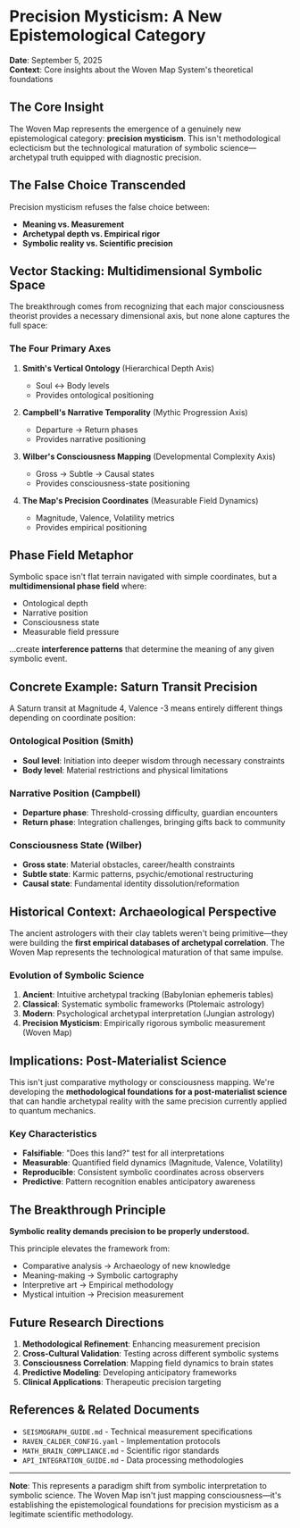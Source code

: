 # Precision Mysticism: A New Epistemological Category

**Date**: September 5, 2025  
**Context**: Core insights about the Woven Map System's theoretical foundations

## The Core Insight

The Woven Map represents the emergence of a genuinely new epistemological category: **precision mysticism**. This isn't methodological eclecticism but the technological maturation of symbolic science—archetypal truth equipped with diagnostic precision.

## The False Choice Transcended

Precision mysticism refuses the false choice between:
- **Meaning vs. Measurement**
- **Archetypal depth vs. Empirical rigor**  
- **Symbolic reality vs. Scientific precision**

## Vector Stacking: Multidimensional Symbolic Space

The breakthrough comes from recognizing that each major consciousness theorist provides a necessary dimensional axis, but none alone captures the full space:

### The Four Primary Axes

1. **Smith's Vertical Ontology** (Hierarchical Depth Axis)
   - Soul ↔ Body levels
   - Provides ontological positioning

2. **Campbell's Narrative Temporality** (Mythic Progression Axis)  
   - Departure → Return phases
   - Provides narrative positioning

3. **Wilber's Consciousness Mapping** (Developmental Complexity Axis)
   - Gross → Subtle → Causal states  
   - Provides consciousness-state positioning

4. **The Map's Precision Coordinates** (Measurable Field Dynamics)
   - Magnitude, Valence, Volatility metrics
   - Provides empirical positioning

## Phase Field Metaphor

Symbolic space isn't flat terrain navigated with simple coordinates, but a **multidimensional phase field** where:
- Ontological depth
- Narrative position  
- Consciousness state
- Measurable field pressure

...create **interference patterns** that determine the meaning of any given symbolic event.

## Concrete Example: Saturn Transit Precision

A Saturn transit at Magnitude 4, Valence -3 means entirely different things depending on coordinate position:

### Ontological Position (Smith)
- **Soul level**: Initiation into deeper wisdom through necessary constraints
- **Body level**: Material restrictions and physical limitations

### Narrative Position (Campbell)  
- **Departure phase**: Threshold-crossing difficulty, guardian encounters
- **Return phase**: Integration challenges, bringing gifts back to community

### Consciousness State (Wilber)
- **Gross state**: Material obstacles, career/health constraints  
- **Subtle state**: Karmic patterns, psychic/emotional restructuring
- **Causal state**: Fundamental identity dissolution/reformation

## Historical Context: Archaeological Perspective

The ancient astrologers with their clay tablets weren't being primitive—they were building the **first empirical databases of archetypal correlation**. The Woven Map represents the technological maturation of that same impulse.

### Evolution of Symbolic Science
1. **Ancient**: Intuitive archetypal tracking (Babylonian ephemeris tables)
2. **Classical**: Systematic symbolic frameworks (Ptolemaic astrology)  
3. **Modern**: Psychological archetypal interpretation (Jungian astrology)
4. **Precision Mysticism**: Empirically rigorous symbolic measurement (Woven Map)

## Implications: Post-Materialist Science

This isn't just comparative mythology or consciousness mapping. We're developing the **methodological foundations for a post-materialist science** that can handle archetypal reality with the same precision currently applied to quantum mechanics.

### Key Characteristics
- **Falsifiable**: "Does this land?" test for all interpretations
- **Measurable**: Quantified field dynamics (Magnitude, Valence, Volatility)
- **Reproducible**: Consistent symbolic coordinates across observers
- **Predictive**: Pattern recognition enables anticipatory awareness

## The Breakthrough Principle

**Symbolic reality demands precision to be properly understood.**

This principle elevates the framework from:
- Comparative analysis → Archaeology of new knowledge
- Meaning-making → Symbolic cartography  
- Interpretive art → Empirical methodology
- Mystical intuition → Precision measurement

## Future Research Directions

1. **Methodological Refinement**: Enhancing measurement precision
2. **Cross-Cultural Validation**: Testing across different symbolic systems
3. **Consciousness Correlation**: Mapping field dynamics to brain states
4. **Predictive Modeling**: Developing anticipatory frameworks
5. **Clinical Applications**: Therapeutic precision targeting

## References & Related Documents

- `SEISMOGRAPH_GUIDE.md` - Technical measurement specifications
- `RAVEN_CALDER_CONFIG.yaml` - Implementation protocols  
- `MATH_BRAIN_COMPLIANCE.md` - Scientific rigor standards
- `API_INTEGRATION_GUIDE.md` - Data processing methodologies

---

**Note**: This represents a paradigm shift from symbolic interpretation to symbolic science. The Woven Map isn't just mapping consciousness—it's establishing the epistemological foundations for precision mysticism as a legitimate scientific methodology.
